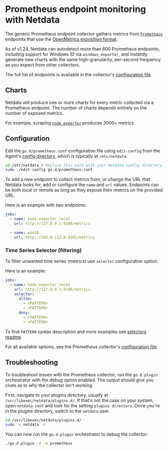 <!--
title: "Prometheus endpoint monitoring with Netdata"
description: "Monitor 600+ services that support the Prometheus/OpenMetrics exposition format with Netdata's per-second frequency and zero configuration."
custom_edit_url: https://github.com/netdata/go.d.plugin/edit/master/modules/prometheus/README.md
sidebar_label: "Prometheus endpoints"
-->

# Prometheus endpoint monitoring with Netdata

The generic Prometheus endpoint collector gathers metrics from [`Prometheus`](https://prometheus.io/) endpoints that use
the [OpenMetrics exposition format](https://prometheus.io/docs/instrumenting/exposition_formats/).

As of v1.24, Netdata can autodetect more than 600 Prometheus endpoints, including support for Windows 10 via
`windows_exporter`, and instantly generate new charts with the same high-granularity, per-second frequency as you expect
from other collectors. 

The full list of endpoints is available in the collector's [configuration
file](https://github.com/netdata/go.d.plugin/blob/master/config/go.d/prometheus.conf).

## Charts

Netdata will produce one or more charts for every metric collected via a Prometheus endpoint. The number of charts
depends entirely on the number of exposed metrics.

For example, scraping [`node_exporter`](https://github.com/prometheus/node_exporter) produces 3000+ metrics.

## Configuration

Edit the `go.d/prometheus.conf` configuration file using `edit-config` from the Agent's [config
directory](/docs/step-by-step/step-04.md#find-your-netdataconf-file), which is typically at `/etc/netdata`.

```bash
cd /etc/netdata # Replace this path with your Netdata config directory
sudo ./edit-config go.d/prometheus.conf
```

To add a new endpoint to collect metrics from, or change the URL that Netdata looks for, add or configure the `name` and
`url` values. Endpoints can be both local or remote as long as they expose their metrics on the provided URL.

Here is an example with two endpoints:

```yaml
jobs:
  - name: node_exporter_local
    url: http://127.0.0.1:9100/metrics

  - name: win10
    url: http://203.0.113.0:9182/metrics
```

### Time Series Selector (filtering)

To filter unwanted time series (metrics) use `selector` configuration option.

Here is an example:
```yaml
jobs:
  - name: node_exporter_local
    url: http://127.0.0.1:9100/metrics
    selector:
      allow:
        - <PATTERN>
        - <PATTERN>
      deny:
        - <PATTERN>
        - <PATTERN>
```

To find `PATTERN` syntax description and more examples see [selectors readme](https://github.com/netdata/go.d.plugin/pkg/prometheus/selector#time-series-selectors).

For all available options, see the Prometheus collector's [configuration
file](https://github.com/netdata/go.d.plugin/blob/master/config/go.d/prometheus.conf).


## Troubleshooting

To troubleshoot issues with the Prometheus collector, run the `go.d.plugin` orchestrator with the debug option enabled.
The output should give you clues as to why the collector isn't working.

First, navigate to your plugins directory, usually at `/usr/libexec/netdata/plugins.d/`. If that's not the case on your
system, open `netdata.conf` and look for the setting `plugins directory`. Once you're in the plugins directory, switch
to the `netdata` user.

```bash
cd /usr/libexec/netdata/plugins.d/
sudo -u netdata -s
```

You can now run the `go.d.plugin` orchestrator to debug the collector:

```bash
./go.d.plugin -d -m prometheus
```
